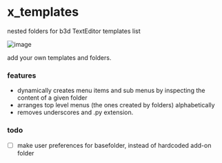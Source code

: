 # x_templates
nested folders for b3d TextEditor templates list

![image](https://cloud.githubusercontent.com/assets/619340/11928785/8269dad8-a7d6-11e5-81d7-9dd6af7ae3ba.png)

add your own templates and folders.

### features

- dynamically creates menu items and sub menus by inspecting the content of a given folder
- arranges top level menus (the ones created by folders) alphabetically
- removes underscores and .py extension.


### todo

- [ ] make user preferences for basefolder, instead of hardcoded add-on folder
